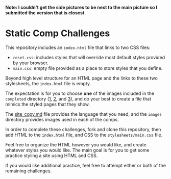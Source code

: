 **Note: I couldn't get the side pictures to be next to the main picture so I submitted the version that is closest.**


# Static Comp Challenges

This repository includes an `index.html` file that links to two CSS files:

* `reset.css`: includes styles that will override most default styles provided by your browser.
* `main.css`: empty file provided as a place to store styles that you define.

Beyond high level structure for an HTML page and the links to these two stylesheets, the `index.html` file is empty.

The expectation is for you to choose **one** of the images included in the `completed` directory ([1](completed/challenge1.png), [2](completed/challenge2.png), and [3](completed/challenge3.png)), and do your best to create a file that mimics the styled pages that they show.

The [site_copy.md](site_copy.md) file provides the language that you need, and the `images` directory provides images used in each of the comps.

In order to complete these challenges, fork and clone this repository, then add HTML to the `index.html` file, and CSS to the `stylesheets/main.css` file.

Feel free to organize the HTML however you would like, and create whatever styles you would like. The main goal is for you to get some practice styling a site using HTML and CSS.

If you would like additional practice, feel free to attempt either or both of the remaining challenges.
